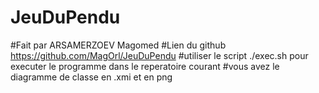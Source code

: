 # JeuDuPendu
#Fait par ARSAMERZOEV Magomed 
#Lien du github https://github.com/MagOrl/JeuDuPendu
#utiliser le script ./exec.sh pour executer le programme dans le reperatoire courant
#vous avez le diagramme de classe en .xmi et en png

